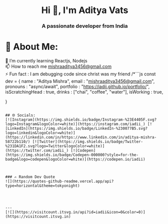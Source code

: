 <h1 align="center">Hi 👋, I'm Aditya Vats</h1>
<h3 align="center">A passionate developer from India</h3>

# 💫 About Me:
🌱 I’m currently learning Reactjs, Nodejs <br>📫 How to reach me mishraaditya3456@gmail.com<br>⚡ Fun fact : I am debugging code since christ was my friend
/*```js
const dev = {
  name : "Aditya Mishra",
  email : "mishraaditya3456@gmail.com",
  pronouns : "async/await",
  portfolio : "https://iadii.github.io/portfolio/",
  isScratchingHead : true,
  drinks : ["chai", "coffee", "water"],
  isWorking : true,
  
}
```*/

## 🌐 Socials:
[![Instagram](https://img.shields.io/badge/Instagram-%23E4405F.svg?logo=Instagram&logoColor=white)](https://instagram.com/iadii_) [![LinkedIn](https://img.shields.io/badge/LinkedIn-%230077B5.svg?logo=linkedin&logoColor=white)](https://linkedin.com/in/https://www.linkedin.com/in/aditya-mishra-58722b110/) [![Twitter](https://img.shields.io/badge/Twitter-%231DA1F2.svg?logo=Twitter&logoColor=white)](https://twitter.com/iadii_) [![Codepen](https://img.shields.io/badge/Codepen-000000?style=for-the-badge&logo=codepen&logoColor=white)](https://codepen.io/iadii) 



### ✍️ Random Dev Quote
![](https://quotes-github-readme.vercel.app/api?type=horizontal&theme=tokyonight)




---
[![](https://visitcount.itsvg.in/api?id=iadii&icon=0&color=0)](https://visitcount.itsvg.in)

